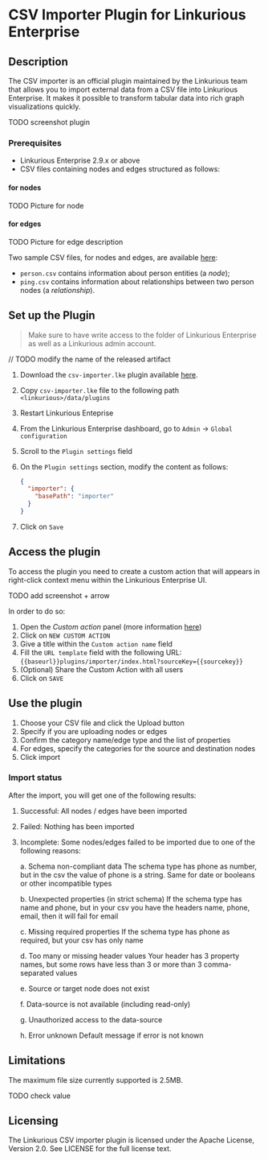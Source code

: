 # CSV Importer Plugin for Linkurious Enterprise

## Description
The CSV importer is an official plugin maintained by the Linkurious team that allows you to import
external data from a CSV file into Linkurious Enterprise. It makes it possible to transform tabular
data into rich graph visualizations quickly.

TODO screenshot plugin

### Prerequisites
- Linkurious Enterprise 2.9.x or above
- CSV files containing nodes and edges structured as follows:

#### for nodes

TODO Picture for node

#### for edges

TODO Picture for edge description

Two sample CSV files, for nodes and edges, are available [here](https://github.com/Linkurious/lke-plugin-csv-importer/tree/master/sample%20csv):
- `person.csv` contains information about person entities (a *node*);
- `ping.csv` contains information about relationships between two person nodes (a *relationship*).

## Set up the Plugin

> Make sure to have write access to the folder of Linkurious Enterprise as well as a Linkurious admin account.

// TODO modify the name of the released artifact

1. Download the `csv-importer.lke` plugin available [here](https://github.com/Linkurious/lke-plugin-csv-importer/releases/tag/v1.0.0).
2. Copy `csv-importer.lke` file to the following path `<linkurious>/data/plugins`
3. Restart Linkurious Enteprise
4. From the Linkurious Enterprise dashboard, go to `Admin` -> `Global configuration`
5. Scroll to the `Plugin settings` field
6. On the `Plugin settings` section, modify the content as follows:

    ```json
    {
      "importer": {
        "basePath": "importer"
      }
    }
    ```
7. Click on `Save`

## Access the plugin

To access the plugin you need to create a custom action that will appears in right-click context menu within the Linkurious 
Enterprise UI.

TODO add screenshot + arrow

In order to do so:

1. Open the *Custom action* panel (more information [here](https://doc.linkurio.us/user-manual/latest/custom-actions/#managing-custom-actions))
2. Click on `NEW CUSTOM ACTION`
3. Give a title within the `Custom action name` field
4. Fill the `URL template` field with the following URL: `{{baseurl}}plugins/importer/index.html?sourceKey={{sourcekey}}`
5. (Optional) Share the Custom Action with all users
6. Click on `SAVE`

## Use the plugin

1. Choose your CSV file and click the Upload button
2. Specify if you are uploading nodes or edges
3. Confirm the category name/edge type and the list of properties
7. For edges, specify the categories for the source and destination nodes
8. Click import

### Import status

After the import, you will get one of the following results:

1. Successful: All nodes / edges have been imported

2. Failed: Nothing has been imported

3. Incomplete: Some nodes/edges failed to be imported due to one of the following reasons:

   a. Schema non-compliant data
      The schema type has phone as number, but in the csv the value of phone is a string. Same for date or booleans or other incompatible types

   b. Unexpected properties (in strict schema)
      If the schema type has name and phone, but in your csv you have the headers name, phone, email, then it will fail for email

   c. Missing required properties
      If the schema type has phone as required, but your csv has only name

   d. Too many or missing header values
      Your header has 3 property names, but some rows have less than 3 or more than 3 comma-separated values

   e. Source or target node does not exist

   f. Data-source is not available (including read-only)

   g. Unauthorized access to the data-source

   h. Error unknown
      Default message if error is not known

## Limitations

The maximum file size currently supported is 2.5MB.

TODO check value

## Licensing
The Linkurious CSV importer plugin is licensed under the Apache License, Version 2.0. See LICENSE for the full license text.
